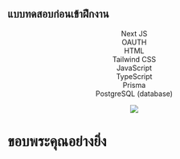 ## แบบทดสอบก่อนเข้าฝึกงาน

<p align='center'>
  Next JS<br>
  OAUTH<br>
  HTML<br>
  Tailwind CSS<br>
  JavaScript<br>
  TypeScript<br>
  Prisma<br>
  PostgreSQL (database)<br>
</p>

<p align='center'>
<img src='https://i.gifer.com/origin/44/444132b1fdd23e1c31cd6587c3ab765c_w200.gif'/>
</p>

<h1> ขอบพระคุณอย่างยิ่ง </h1>
